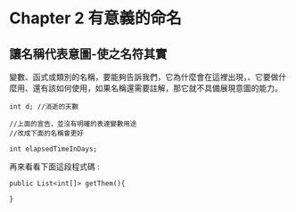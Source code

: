 # Chapter 2 有意義的命名

## 讓名稱代表意圖-使之名符其實
變數、函式或類別的名稱，要能夠告訴我們，它為什麼會在這裡出現，、它要做什麼用、還有該如何使用，如果名稱還需要註解，那它就不具備展現意圖的能力。
```
int d; //消逝的天數

//上面的宣告，並沒有明確的表達變數用途
//改成下面的名稱會更好

int elapsedTimeInDays;
```
再來看看下面這段程式碼 :
```
public List<int[]> getThem(){
    
}
